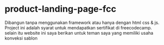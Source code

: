 # product-landing-page-fcc
Dibangun tanpa menggunakan framework atau hanya dengan html css & js. Project ini adalah syarat untuk mendapatkan sertifikat di freecodecamp. selain itu website ini saya berikan untuk teman saya yang memiliki usaha konveksi sablon
